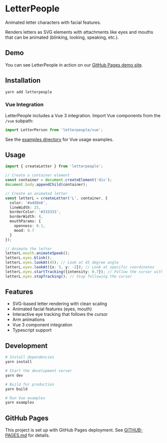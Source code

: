 # LetterPeople

Animated letter characters with facial features.

Renders letters as SVG elements with attachments like eyes and mouths that can be animated (blinking, looking, speaking, etc.).

## Demo

You can see LetterPeople in action on our [GitHub Pages demo site](https://username.github.io/letterpeople/).

## Installation

```bash
yarn add letterpeople
```

### Vue Integration

LetterPeople includes a Vue 3 integration. Import Vue components from the `/vue` subpath:

```js
import LetterPerson from 'letterpeople/vue';
```

See the [examples directory](./examples) for Vue usage examples.

## Usage

```typescript
import { createLetter } from 'letterpeople';

// Create a container element
const container = document.createElement('div');
document.body.appendChild(container);

// Create an animated letter
const letterL = createLetter('L', container, {
  color: '#add8e6',
  lineWidth: 25,
  borderColor: '#333333',
  borderWidth: 4,
  mouthParams: {
    openness: 0.1,
    mood: 0.7
  }
});

// Animate the letter
letterL.mouth.animateSpeak();
letterL.eyes.blink();
letterL.eyes.lookAt(45); // Look at 45 degree angle
letterL.eyes.lookAt({x: 5, y: -2}); // Look at specific coordinates
letterL.eyes.startTracking({intensity: 0.7}); // Follow the cursor with 70% intensity
letterL.eyes.stopTracking(); // Stop following the cursor
```

## Features

- SVG-based letter rendering with clean scaling
- Animated facial features (eyes, mouth)
- Interactive eye tracking that follows the cursor
- Arm animations
- Vue 3 component integration
- Typescript support

## Development

```bash
# Install dependencies
yarn install

# Start the development server
yarn dev

# Build for production
yarn build

# Run Vue examples
yarn examples
```

## GitHub Pages

This project is set up with GitHub Pages deployment. See [GITHUB-PAGES.md](GITHUB-PAGES.md) for details.
